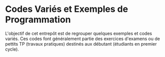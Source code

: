 Codes Variés et Exemples de Programmation
==========================================

L'objectif de cet entrepôt est de regrouper quelques exemples et codes variés. Ces codes font généralement partie des exercices d'examens ou de pettits TP (travaux pratiques) destinés aux débutant (étudiants en premier cycle).
